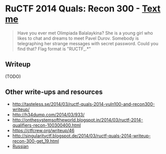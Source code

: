 # RuCTF 2014 Quals: Recon 300 - [Text me](https://github.com/HackerDom/ructf-2014-quals/tree/master/tasks/text_me)

> Have you ever met Olimpiada Balalaykina?
> She is a young girl who likes to chat and dreams to meet Pavel Durov.
> Somebody is telegraphing her strange messages with secret password. Could you find that?
> Flag format is "RUCTF\_.\*"

## Writeup

(TODO)

## Other write-ups and resources

* <http://tasteless.se/2014/03/ructf-quals-2014-vuln100-and-recon300-writeup/>
* <http://h34dump.com/2014/03/933/>
* <http://onthesystemsoftheworld.blogspot.in/2014/03/ructf-2014-qualifiers-recon-100300400.html>
* <https://ctfcrew.org/writeup/46>
* <http://singularityctf.blogspot.de/2014/03/ructf-quals-2014-writeup-recon-300-get_19.html>
* [Russian](http://singularityctf.blogspot.de/2014/03/ructf-quals-2014-writeup-recon-300-get.html)
